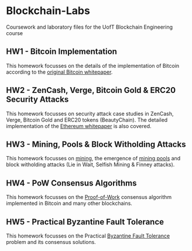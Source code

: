 # Blockchain-Labs
Coursework and laboratory files for the UofT Blockchain Engineering course

## HW1 - Bitcoin Implementation
This homework focusses on the details of the implementation of Bitcoin according to the [original Bitcoin whitepaper](https://bitcoin.org/bitcoin.pdf).

## HW2 - ZenCash, Verge, Bitcoin Gold & ERC20 Security Attacks
This homework focusses on security attack case studies in ZenCash, Verge, Bitcoin Gold and ERC20 tokens (BeautyChain). The detailed implementation of the [Ethereum whitepaper](https://github.com/ethereum/wiki/wiki/White-Paper) is also covered. 

## HW3 - Mining, Pools & Block Witholding Attacks
This homework focusses on [mining](https://en.wikipedia.org/wiki/Cryptocurrency#Mining), the emergence of [mining pools](https://en.wikipedia.org/wiki/Mining_pool) and block witholding attacks (Lie in Wait, Selfish Mining & Finney attacks).

## HW4 - PoW Consensus Algorithms
This homework focusses on the [Proof-of-Work](https://en.wikipedia.org/wiki/Proof-of-work_system) consensus algorithm implemented in Bitcoin and many other blockchains.

## HW5 - Practical Byzantine Fault Tolerance
This homework focusses on the Practical [Byzantine Fault Tolerance](https://en.wikipedia.org/wiki/Byzantine_fault_tolerance) problem and its consensus solutions. 
